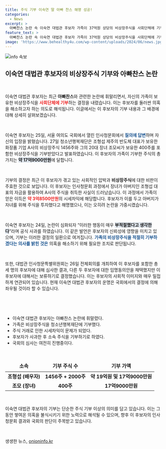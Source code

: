 ```yaml
---
title: 주식 기부 이숙연 딸 아빠 찬스 해명 성공!
categories:
  - News
excerpt: >
  아빠찬스 논란 속 이숙연 대법관 후보자 가족이 37억원 상당의 비상장주식을 사회단체에 기부하며 파장을 일으켰다. 급격히 커진 논란 속에서 어떤 결단이 이어질지 귀추가 주목된다!
feature_text: >
  아빠찬스 논란 속 이숙연 대법관 후보자 가족이 37억원 상당의 비상장주식을 사회단체에 기부하며 파장을 일으켰다. 급격히 커진 논란 속에서 어떤 결단이 이어질지 귀추가 주목된다!
image: 'https://www.behealthy4u.com/wp-content/uploads/2024/06/news.jpg'
---
```


<p><img src="https://www.behealthy4u.com/wp-content/uploads/2024/06/news.jpg" alt="info 속보" /></p>

<h2 data-ke-size="size26">이숙연 대법관 후보자의 비상장주식 기부와 아빠찬스 논란</h2>

<p data-ke-size="size16">&nbsp;</p>

<p>이숙연 대법관 후보자는 최근 <b>아빠찬스</b>와 관련한 논란에 휘말리면서, 자신의 가족이 보유한 비상장주식을 <b><span style="color: #ee2323;">사회단체에 기부</span></b>하는 결정을 내렸습니다. 이는 후보자를 둘러싼 의혹을 해소하고자 하는 의도로 해석됩니다. 이글에서는 이 후보자의 기부 내용과 그 배경에 대해 상세히 살펴보겠습니다.</p>

<p data-ke-size="size16">&nbsp;</p>

<p>이숙연 후보자는 25일, 서울 여의도 국회에서 열린 인사청문회에서 <b><span style="color: #1a5490;">질의에 답변</span></b>하며 자신의 입장을 밝혔습니다. 27일 청소년행복재단은 조형섭 제주의 반도체 대표가 보유한 화장품 기업 A사의 비상장주식 1456주와 그의 20대 장녀 조모씨가 보유한 400주를 포함한 비상장주식을 기부받았다고 발표하였습니다. 이 후보자의 가족이 기부한 주식의 총 가치는 <b><span style="background-color: #21538527;">약 17억9000만원</span></b>에 달합니다.</p>

<p data-ke-size="size16">&nbsp;</p>

<p>기부의 결정은 최근 이 후보자가 겪고 있는 사회적인 압박과 <b>비상장주식</b>에 대한 비판이 주효한 것으로 보입니다. 이 후보자는 인사청문회 과정에서 장녀가 아버지인 조형섭 대표의 자금을 활용하여 A사의 주식을 취득한 사실이 드러났습니다. 이 과정에서 가족이 얻은 이득은 <b><span style="color: #ee2323;">약 3억8500만원</span></b>의 시세차익에 해당합니다. 후보자가 이를 두고 아버지가 자녀를 위해 주식을 투자했다고 해명했으나, 이는 오히려 논란을 가중시켰습니다. </p>

<p data-ke-size="size16">&nbsp;</p>

<p>이숙연 후보자는 24일, 논란이 심화되자 “이러한 행동이 매우 <b><span style="background-color: #21538527;">부적절했다고 생각한다</span></b>”라며 공식 사과를 하였습니다. 이 같은 발언은 후보자의 신뢰성에 영향을 미치고 있으며, 기부는 이러한 결정의 일환으로 여겨집니다. <b><span style="color: #1a5490;">가족의 비상장주식을 적절히 기부하겠다는 의사를 밝힌 것은</span></b> 의혹을 해소하기 위해 필요한 조치로 판단됩니다. </p>

<p data-ke-size="size16">&nbsp;</p>

<p>또한, 대법관 인사청문특별위원회는 26일 전체회의를 개최하여 이 후보자를 포함한 총 세 명의 후보자에 대해 심사한 결과, 다른 두 후보자에 대한 임명동의안을 채택했지만 이 후보자에 대해서는 보류하기로 결정했습니다. 이는 후보자의 사회적 이미지와 매우 밀접하게 연관되어 있습니다. 현재 이숙연 대법관 후보자의 운명은 국회에서의 결정에 의해 좌우될 것이라 할 수 있습니다.</p>

<p data-ke-size="size16">&nbsp;</p>

<p><br></p>

<ul>
    <li>이숙연 대법관 후보자는 아빠찬스 논란에 휘말렸다.</li>
    <li>가족은 비상장주식을 청소년행복재단에 기부했다.</li>
    <li>주식 거래로 인한 시세차익이 문제가 되었다.</li>
    <li>후보자가 사과한 후 소속 주식을 기부하기로 하였다.</li>
    <li>국회의 심사는 여전히 진행중이다.</li>
</ul>

<p><br></p>

<table style="width: 100%;">
    <thead>
        <tr>
            <td style="text-align: center; height: 37px;"><b>소속</b></td>
            <td style="text-align: center; height: 37px;"><b>기부 주식 수</b></td>
            <td style="text-align: center; height: 37px;"><b>기부 가액</b></td>
        </tr>
    </thead>
    <tbody>
        <tr>
            <td style="text-align: center; height: 17px;"><b>조형섭 (배우자)</b></td>
            <td style="text-align: center; height: 17px;"><b>1456주 + 2000주</b></td>
            <td style="text-align: center; height: 17px;"><b>약 19억원 및 17억9000만원</b></td>
        </tr>
        <tr>
            <td style="text-align: center; height: 17px;"><b>조모 (장녀)</b></td>
            <td style="text-align: center; height: 17px;"><b>400주</b></td>
            <td style="text-align: center; height: 17px;"><b>17억9000만원</b></td>
        </tr>
    </tbody>
</table>

<p><br></p>

<p>이숙연 대법관 후보자의 기부는 단순한 주식 기부 이상의 의미를 담고 있습니다. 이는 그동안 쌓여온 의혹을 불식시키기 위한 노력으로 해석될 수 있으며, 향후 이 후보자의 인사청문회 결과와 국회의 판단이 주목받고 있습니다.  </p>

<p data-ke-size="size16">&nbsp;</p>
생생한 뉴스, <a href="https://onioninfo.kr" rel="dofollow">onioninfo.kr</a>


